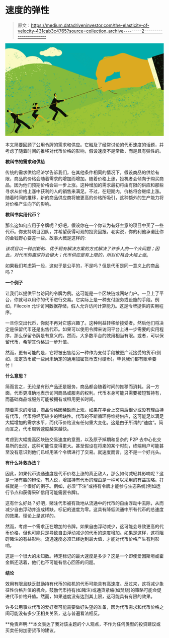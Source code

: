 # 速度的弹性

> 原文：<https://medium.datadriveninvestor.com/the-elasticity-of-velocity-431cab3c4765?source=collection_archive---------2----------------------->

![](img/dda53e79ce6a5071b65cd12fc0864d32.png)

本文简要回顾了公用令牌的需求和供应。它触及了经常讨论的代币速度的话题，并考虑了随着时间的推移对代币价格的影响，假设速度不是常数，而是具有弹性的。

**教科书的需求和供给**

传统的需求供给经济学告诉我们，在其他条件相同的情况下，假设商品的供给有限，商品的价格会随着需求的增加而增加。随着价格上涨，投机者会倾向于购买商品，因为他们预期价格会进一步上涨。这种增加的需求最初将由有限的供应和那些寻求从价格上涨中获利的人的销售来满足。不过，在短期内，价格将会继续上涨。随着时间的推移，新的商品供应商将被更高的价格所吸引，这种额外的生产能力将对价格产生向下的影响。

**教科书实用代币？**

那么这如何应用于令牌呢？好吧，假设你在一个你认为有好主意的项目中买了一些代币。你支持项目团队，并希望获得可观的投资回报。老实说，你的利他承诺比你的金钱野心要差一些。故事大概是这样的:

*该项目以一种创新的、优于现有解决方案的方式解决了许多人的一个大问题；因此，对代币的需求将会很大；代币供应是有上限的，所以价格会大幅上涨*。

如果我们考虑第一段，这似乎是公平的，不是吗？但是代币是同一意义上的商品吗？

**一个例子**

让我们以提供平台访问的令牌为例。这可能是一个区块链或网站门户。一旦上了平台，你就可以用你的代币进行交易。它实际上是一种支付服务或设施的手段。例如，Filecoin 允许访问数据存储，假人允许访问计算能力。这是令牌提供的实用程序。

一旦你交出代币，你就不再对它感兴趣了。这种利益转移给接受者。然后他们将决定是保留代币还是出售代币。如果可以使用令牌来访问平台上进一步需要的实用程序，那么保留令牌是有意义的。然而，大多数平台的效用相当有限。或者，可以保留代币，希望其价格进一步升值。

然而，更有可能的是，它将被出售给另一种作为支付手段被更广泛接受的货币(例如，法定货币或一些尚未确定的通用加密货币支付硬币)。毕竟我们都有账单要付！

**什么意思？**

简而言之，无论是有形产品还是服务，商品都会随着时间的推移而消耗。另一方面，代币更准确地表示访问商品或服务的权利。代币本身可能只需要被短暂持有，而基础商品或服务可能被拥有或租用更长时间。

随着需求的增加，商品价格因稀缺而上涨。如果在平台上交易后很少或没有理由持有代币，代币将经历较少的稀缺性。代币的不断循环将维持供应，这可能足以满足大幅增加的需求水平，而代币价格没有任何重大变化。这是由于所谓的“速度”。简而言之，代币周转速度越来越快。

考虑到大幅提高区块链交易速度的意图，以及原子掉期和复杂的 P2P 去中心化交易所的出现，这种可能性变得更大。甚至假设在将来的某个时刻，终端用户可能甚至没有意识到他们已经用某个令牌进行了交易。就速度而言，这不是一个好兆头。

**有什么补救办法？**

因此，如果代币流通速度是代币价格上涨的真正敌人，那么如何减轻其影响呢？这是一场有趣的辩论。有人说，增加持有代币的理由是一种可以采用的有益策略。打桩就是一个很好的例子。例如，必须“下注”或持有令牌才能参与生态系统(例如运行节点和获得采矿信用可能需要令牌)。

这有什么好处？好吧，赌注代币被有效地从流通中的代币的自由浮动中去除，从而减少自由浮动并造成稀缺。标记的速度为零。这具有降低流通中所有代币的总速度的效果。理论上是这样的。

然而，考虑一个需求正在增加的令牌。如果自由浮动减少，这可能会导致更高的代币价格，但也可能只是导致自由浮动减少的代币的速度增加。如果是这样，这将阻碍赌注的有益影响。流通速度必须已经达到最大值，才能对代币价格产生有利影响。

这是一个很大的未知数。特定标记的最大速度是多少？这是一个即使爱因斯坦或霍金斯还活着，他们也不可能有信心回答的问题。

**结论**

效用有限且缺乏鼓励持有代币的动机的代币可能具有高速度。反过来，这将减少象征性价格升值的机会。鼓励代币持有(如赌注)或通货紧缩(如焚烧)的策略可能会促进代币价格升值。然而，如果速度没有达到其上限，这可能具有有限的效果。

许多公用事业代币的爱好者可能需要做好失望的准备，因为代币需求和代币价格之间可能没有多少正相关关系，这与普遍看法相反。

**免责声明:**本文表达了我对该主题的个人观点，不作为任何类型的投资建议或买卖任何加密货币的建议。